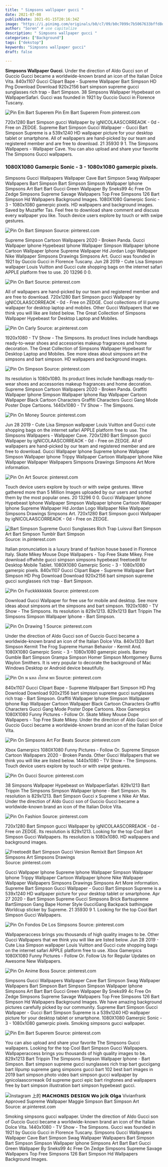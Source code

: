 ```yaml
---
title: " Simpsons wallpaper gucci "
date: 2021-07-08
publishDate: 2021-01-15T20:16:34Z
image: "https://i.pinimg.com/originals/b0/c7/09/b0c7099c7b5067633bffd8d57fde8a81.jpg"
author: "Soren" # use capitalize
description: " Simpsons wallpaper gucci "
categories: ["Background"]
tags: ["dekstop"]
keywords: "Simpsons wallpaper gucci"
draft: false

---
```



**Simpsons Wallpaper Gucci**. Under the direction of Aldo Gucci son of Guccio Gucci became a worldwide-known brand an icon of the Italian Dolce Vita. 840x1107 Gucci Clipart Bape - Supreme Wallpaper Bart Simpson HD Png Download Download 920x2156 bart simpson supreme gucci sunglasses rich trap - Bart Simpson. 38 Simpsons Wallpaper Hypebeast on WallpaperSafari. Gucci was founded in 1921 by Guccio Gucci in Florence Tuscany.

![Pin Em Bart Superem](https://i.pinimg.com/originals/56/f4/f3/56f4f304b43f5954d94f9e624d8b09cb.jpg "Pin Em Bart Superem")
Pin Em Bart Superem From pinterest.com


720x1280 Bart Simpson gucci Wallpaper by igNICOLAASCORREAOK - 0d - Free on ZEDGE. Supreme Bart Simpson Gucci Wallpaper - Gucci Bart Simpson Supreme is a 539x1240 HD wallpaper picture for your desktop tablet or smartphone. All of wallpapers are hand-picked by our team and registered member and are free to download. 21 35930 9 1. The Simpsons Wallpapers - Wallpaper Cave. You can also upload and share your favorite The Simpsons Gucci wallpapers.

### 1080X1080 Gamerpic Sonic - 3 - 1080x1080 gamerpic pixels.

Simpsons Gucci Wallpapers Wallpaper Cave Bart Simpson Swag Wallpaper Wallpapers Bart Simpson Bart Simpson Simpson Wallpaper Iphone Simpsons Art Bart Bart Gucci Green Wallpaper By Sneks99 4c Free On Zedge Simpsons Supreme Savage Wallpapers Top Free Simpsons 126 Bart Simpson Hd Wallpapers Background Images. 1080X1080 Gamerpic Sonic - 3 - 1080x1080 gamerpic pixels. HD wallpapers and background images. Saved by Muzaffer Tas. Feel free to download share comment and discuss every wallpaper you like. Touch device users explore by touch or with swipe gestures.


![Pin On Bart Simpson](https://i.pinimg.com/originals/7c/89/65/7c89654006669689c3b25d76adb79ebd.jpg "Pin On Bart Simpson")
Source: pinterest.com

Supreme Simpson Cartoon Wallpapers 2020 - Broken Panda. Gucci Wallpaper Iphone Hypebeast Iphone Wallpaper Simpson Wallpaper Iphone Cartoon Wallpaper Iphone Supreme Wallpaper Hd Jordan Logo Wallpaper Nike Wallpaper Simpsons Drawings Simpsons Art. Gucci was founded in 1921 by Guccio Gucci in Florence Tuscany. Jun 28 2019 - Cute Lisa Simpson wallpaper Louis Vuitton and Gucci cute shopping bags on the internet safari APPLE platform free to use. 20 13296 0 0.

![Pin On Bart](https://i.pinimg.com/474x/36/ee/f9/36eef96f397649061b5d797d6910e6a7.jpg "Pin On Bart")
Source: pinterest.com

All of wallpapers are hand-picked by our team and registered member and are free to download. 720x1280 Bart Simpson gucci Wallpaper by igNICOLAASCORREAOK - 0d - Free on ZEDGE. Cool collections of lil pump wallpaper for desktop laptop and mobiles. Other Gucci Wallpapers that we think you will like are listed below. The Great Collection of Simpsons Wallpaper Hypebeast for Desktop Laptop and Mobiles.

![Pin On Carly](https://i.pinimg.com/originals/33/3e/8b/333e8bc0a37605b81fad5a9a3cf99d56.jpg "Pin On Carly")
Source: ar.pinterest.com

1920x1080 - TV Show - The Simpsons. Its product lines include handbags ready-to-wear shoes and accessories makeup fragrances and home decoration. The Great Collection of Simpsons Wallpaper Hypebeast for Desktop Laptop and Mobiles. See more ideas about simpsons art the simpsons and bart simpson. HD wallpapers and background images.

![Pin On Simpson](https://i.pinimg.com/564x/56/8f/e0/568fe0a47bd4b91502259594340cfc49.jpg "Pin On Simpson")
Source: pinterest.com

Its resolution is 1080x1080. Its product lines include handbags ready-to-wear shoes and accessories makeup fragrances and home decoration. Supreme Simpson Cartoon Wallpapers 2020 - Broken Panda. Graffiti Wallpaper Iphone Simpson Wallpaper Iphone Rap Wallpaper Cartoon Wallpaper Black Cartoon Characters Graffiti Characters Gucci Gang Mode Poster Dope Cartoons. 1440x1080 - TV Show - The Simpsons.

![Pin On Money](https://i.pinimg.com/originals/a4/ee/ea/a4eeea111cc074e8293d2b52586d3fca.jpg "Pin On Money")
Source: pinterest.com

Jun 28 2019 - Cute Lisa Simpson wallpaper Louis Vuitton and Gucci cute shopping bags on the internet safari APPLE platform free to use. The Simpsons Wallpapers - Wallpaper Cave. 720x1280 Bart Simpson gucci Wallpaper by igNICOLAASCORREAOK - 0d - Free on ZEDGE. All of wallpapers are hand-picked by our team and registered member and are free to download. Gucci Wallpaper Iphone Supreme Iphone Wallpaper Simpson Wallpaper Iphone Trippy Wallpaper Cartoon Wallpaper Iphone Nike Wallpaper Wallpaper Wallpapers Simpsons Drawings Simpsons Art More information.

![Pin On Art](https://i.pinimg.com/originals/17/e5/22/17e5220d8f554352376e8a1bc39c2102.jpg "Pin On Art")
Source: pinterest.com

Touch device users explore by touch or with swipe gestures. Weve gathered more than 5 Million Images uploaded by our users and sorted them by the most popular ones. 20 13296 0 0. Gucci Wallpaper Iphone Hypebeast Iphone Wallpaper Simpson Wallpaper Iphone Cartoon Wallpaper Iphone Supreme Wallpaper Hd Jordan Logo Wallpaper Nike Wallpaper Simpsons Drawings Simpsons Art. 720x1280 Bart Simpson gucci Wallpaper by igNICOLAASCORREAOK - 0d - Free on ZEDGE.

![Bart Simpson Supreme Gucci Sunglasses Rich Trap Luisvui Bart Simpson Art Bart Simpson Tumblr Bart Simpson](https://i.pinimg.com/originals/7f/f7/d8/7ff7d8374d9f30c3be5fbb3e87702316.png "Bart Simpson Supreme Gucci Sunglasses Rich Trap Luisvui Bart Simpson Art Bart Simpson Tumblr Bart Simpson")
Source: in.pinterest.com

Italian pronunciation is a luxury brand of fashion house based in Florence Italy. Skate Mikey Mouse Dope Wallpapers - Top Free Skate Mikey. Free download offwhite gucci simpson simpsons hypebeast freetoedit for Desktop Mobile Tablet. 1080X1080 Gamerpic Sonic - 3 - 1080x1080 gamerpic pixels. 840x1107 Gucci Clipart Bape - Supreme Wallpaper Bart Simpson HD Png Download Download 920x2156 bart simpson supreme gucci sunglasses rich trap - Bart Simpson.

![Pin On Fuckkkkkkkk](https://i.pinimg.com/originals/06/67/e3/0667e370b7c0634a10aaa7f6cacd18d8.jpg "Pin On Fuckkkkkkkk")
Source: pinterest.com

Download Gucci Wallpaper for free use for mobile and desktop. See more ideas about simpsons art the simpsons and bart simpson. 1920x1080 - TV Show - The Simpsons. Its resolution is 829x1213. 829x1213 Bart Trippin The Simpsons Simpson Wallpaper Iphone - Bart Simpson.

![Pin On Drawing 1](https://i.pinimg.com/originals/01/7f/01/017f013499178241fb63e4a728c6932d.png "Pin On Drawing 1")
Source: pinterest.com

Under the direction of Aldo Gucci son of Guccio Gucci became a worldwide-known brand an icon of the Italian Dolce Vita. 840x1320 Bart Simpson Kermit The Frog Supreme Human Behavior - Kermit And. 1080X1080 Gamerpic Sonic - 3 - 1080x1080 gamerpic pixels. Barney Gumble Bart Simpson Grampa Simpson Homer Simpson Montgomery Burns Waylon Smithers. It is very popular to decorate the background of Mac Windows Desktop or Android device beautifully.

![Pin On พ นหล งโทรศ พท](https://i.pinimg.com/originals/9d/1d/c6/9d1dc6d757b33d37ead72ec7856f0c05.jpg "Pin On พ นหล งโทรศ พท")
Source: pinterest.com

840x1107 Gucci Clipart Bape - Supreme Wallpaper Bart Simpson HD Png Download Download 920x2156 bart simpson supreme gucci sunglasses rich trap - Bart Simpson. Graffiti Wallpaper Iphone Simpson Wallpaper Iphone Rap Wallpaper Cartoon Wallpaper Black Cartoon Characters Graffiti Characters Gucci Gang Mode Poster Dope Cartoons. Xbox Gamerpics 1080X1080 Funny Pictures - Follow Or. Skate Mikey Mouse Dope Wallpapers - Top Free Skate Mikey. Under the direction of Aldo Gucci son of Guccio Gucci became a worldwide-known brand an icon of the Italian Dolce Vita.

![Pin On Simpsons Art For Beats](https://i.pinimg.com/564x/9c/d9/5f/9cd95ffda0c1be3a5395254bc777930c.jpg "Pin On Simpsons Art For Beats")
Source: pinterest.com

Xbox Gamerpics 1080X1080 Funny Pictures - Follow Or. Supreme Simpson Cartoon Wallpapers 2020 - Broken Panda. Other Gucci Wallpapers that we think you will like are listed below. 1440x1080 - TV Show - The Simpsons. Touch device users explore by touch or with swipe gestures.

![Pin On Gucci](https://i.pinimg.com/originals/9f/8b/5c/9f8b5cb009ad44e132a1fd6b5a613077.jpg "Pin On Gucci")
Source: pinterest.com

38 Simpsons Wallpaper Hypebeast on WallpaperSafari. 829x1213 Bart Trippin The Simpsons Simpson Wallpaper Iphone - Bart Simpson. Its resolution is 829x1213. Bart Simpson Gucci x Supreme x Nike Air Max. Under the direction of Aldo Gucci son of Guccio Gucci became a worldwide-known brand an icon of the Italian Dolce Vita.

![Pin On Fashion](https://i.pinimg.com/originals/d6/c0/19/d6c019b4ef08c8ccc3fd0a33b6b39e87.jpg "Pin On Fashion")
Source: pinterest.com

720x1280 Bart Simpson gucci Wallpaper by igNICOLAASCORREAOK - 0d - Free on ZEDGE. Its resolution is 829x1213. Looking for the top Cool Bart Simpson Gucci Wallpapers. Its resolution is 1080x1080. HD wallpapers and background images.

![Freetoedit Bart Simpson Gucci Version Remixit Bart Simpson Art Simpsons Art Simpsons Drawings](https://i.pinimg.com/originals/f8/b4/06/f8b4068122fe4180fbad86a301378c4f.jpg "Freetoedit Bart Simpson Gucci Version Remixit Bart Simpson Art Simpsons Art Simpsons Drawings")
Source: pinterest.com

Gucci Wallpaper Iphone Supreme Iphone Wallpaper Simpson Wallpaper Iphone Trippy Wallpaper Cartoon Wallpaper Iphone Nike Wallpaper Wallpaper Wallpapers Simpsons Drawings Simpsons Art More information. Supreme Bart Simpson Gucci Wallpaper - Gucci Bart Simpson Supreme is a 539x1240 HD wallpaper picture for your desktop tablet or smartphone. Apr 27 2020 - Bart Simpson Supreme Gucci Simpsons Brick Bartsupreme BartSimpson Gang Bape Homer Style GucciGang Backpack bathingape Worldcup sticker by Supreme. 21 35930 9 1. Looking for the top Cool Bart Simpson Gucci Wallpapers.

![Pin On Fondos De Los Simpsons](https://i.pinimg.com/originals/ac/03/66/ac03660d2a3b377629597fbff5ed4308.jpg "Pin On Fondos De Los Simpsons")
Source: pinterest.com

Wallpaperaccess brings you thousands of high quality images to be. Other Gucci Wallpapers that we think you will like are listed below. Jun 28 2019 - Cute Lisa Simpson wallpaper Louis Vuitton and Gucci cute shopping bags on the internet safari APPLE platform free to use. Xbox Gamerpics 1080X1080 Funny Pictures - Follow Or. Follow Us for Regular Updates on Awesome New Wallpapers.

![Pin On Anime Boss](https://i.pinimg.com/564x/8a/93/bb/8a93bb3aa3a6a7fa4616f1fc4267d7aa.jpg "Pin On Anime Boss")
Source: pinterest.com

Simpsons Gucci Wallpapers Wallpaper Cave Bart Simpson Swag Wallpaper Wallpapers Bart Simpson Bart Simpson Simpson Wallpaper Iphone Simpsons Art Bart Bart Gucci Green Wallpaper By Sneks99 4c Free On Zedge Simpsons Supreme Savage Wallpapers Top Free Simpsons 126 Bart Simpson Hd Wallpapers Background Images. We have amazing background pictures carefully picked by our community. Supreme Bart Simpson Gucci Wallpaper - Gucci Bart Simpson Supreme is a 539x1240 HD wallpaper picture for your desktop tablet or smartphone. 1080X1080 Gamerpic Sonic - 3 - 1080x1080 gamerpic pixels. Smoking simpsons gucci wallpaper.

![Pin Em Bart Superem](https://i.pinimg.com/originals/56/f4/f3/56f4f304b43f5954d94f9e624d8b09cb.jpg "Pin Em Bart Superem")
Source: pinterest.com

You can also upload and share your favorite The Simpsons Gucci wallpapers. Looking for the top Cool Bart Simpson Gucci Wallpapers. Wallpaperaccess brings you thousands of high quality images to be. 829x1213 Bart Trippin The Simpsons Simpson Wallpaper Iphone - Bart Simpson. Bart simpson supreme gucci sunglasses rich trap bart guccigang bart lilpump supreme gang simpsons gucci bart 102 best bart images in 2019 bart simpson photo video bart simpson gucci wallpaper by ignicolaascorreaok 0d supreme gucci epic bart ringtones and wallpapers free by bart simpson illustration bart simpson hypebeast gucci.

![Instagram 上的 𝗠𝗔𝗖𝗛𝗢𝗡𝗜𝗦 𝗗𝗘𝗦𝗜𝗚𝗡 𝗪𝗼 𝗷𝗰𝗶𝗸 𝗢𝗹𝗴𝗮 Vivianfrank Approved Supreme Wallpaper Maggie Simpson Bart Simpson Art](https://i.pinimg.com/originals/b0/c7/09/b0c7099c7b5067633bffd8d57fde8a81.jpg "Instagram 上的 𝗠𝗔𝗖𝗛𝗢𝗡𝗜𝗦 𝗗𝗘𝗦𝗜𝗚𝗡 𝗪𝗼 𝗷𝗰𝗶𝗸 𝗢𝗹𝗴𝗮 Vivianfrank Approved Supreme Wallpaper Maggie Simpson Bart Simpson Art")
Source: ar.pinterest.com

Smoking simpsons gucci wallpaper. Under the direction of Aldo Gucci son of Guccio Gucci became a worldwide-known brand an icon of the Italian Dolce Vita. 1440x1080 - TV Show - The Simpsons. Gucci was founded in 1921 by Guccio Gucci in Florence Tuscany. Simpsons Gucci Wallpapers Wallpaper Cave Bart Simpson Swag Wallpaper Wallpapers Bart Simpson Bart Simpson Simpson Wallpaper Iphone Simpsons Art Bart Bart Gucci Green Wallpaper By Sneks99 4c Free On Zedge Simpsons Supreme Savage Wallpapers Top Free Simpsons 126 Bart Simpson Hd Wallpapers Background Images.


